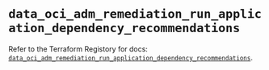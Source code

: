 # `data_oci_adm_remediation_run_application_dependency_recommendations`

Refer to the Terraform Registory for docs: [`data_oci_adm_remediation_run_application_dependency_recommendations`](https://registry.terraform.io/providers/oracle/oci/6.18.0/docs/data-sources/adm_remediation_run_application_dependency_recommendations).

